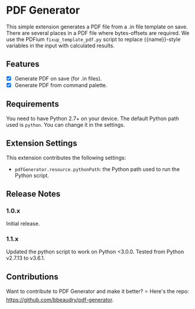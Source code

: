 # PDF Generator

This simple extension generates a PDF file from a .in file template on save. There are several places in a PDF file where bytes-offsets are required. We use the PDFium `fixup_template_pdf.py` script to replace {{name}}-style variables in the input with calculated results.

## Features

- [x] Generate PDF on save (for .in files).
- [x] Generate PDF from command palette.

## Requirements

You need to have Python 2.7+ on your device. The default Python path used is `python`. You can change it in the settings.

## Extension Settings

This extension contributes the following settings:

* `pdfGenerator.resource.pythonPath`: the Python path used to run the Python script.

## Release Notes

### 1.0.x

Initial release. 

### 1.1.x

Updated the python script to work on Python <3.0.0. Tested from Python v2.7.13 to v3.6.1.

## Contributions

Want to contribute to PDF Generator and make it better? ⭐️ Here's the repo: https://github.com/bbeaudry/pdf-generator.
